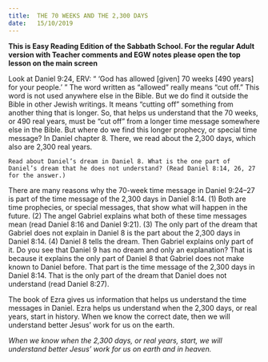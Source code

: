 ```yaml
---
title:  THE 70 WEEKS AND THE 2,300 DAYS
date:   15/10/2019
---
```


**This is Easy Reading Edition of the Sabbath School. For the regular Adult version with Teacher comments and EGW notes please open the top lesson on the main screen** 

Look at Daniel 9:24, ERV: “ ‘God has allowed [given] 70 weeks [490 years] for your people.’ ” The word written as “allowed” really means “cut off.” This word is not used anywhere else in the Bible. But we do find it outside the Bible in other Jewish writings. It means “cutting off” something from another thing that is longer. So, that helps us understand that the 70 weeks, or 490 real years, must be “cut off” from a longer time message somewhere else in the Bible. But where do we find this longer prophecy, or special time message? In Daniel chapter 8. There, we read about the 2,300 days, which also are 2,300 real years. 

`Read about Daniel’s dream in Daniel 8. What is the one part of Daniel’s dream that he does not understand? (Read Daniel 8:14, 26, 27 for the answer.)`

There are many reasons why the 70-week time message in Daniel 9:24–27 is part of the time message of the 2,300 days in Daniel 8:14. (1) Both are time prophecies, or special messages, that show what will happen in the future. (2) The angel Gabriel explains what both of these time messages mean (read Daniel 8:16 and Daniel 9:21). (3) The only part of the dream that Gabriel does not explain in Daniel 8 is the part about the 2,300 days in Daniel 8:14. (4) Daniel 8 tells the dream. Then Gabriel explains only part of it. Do you see that Daniel 9 has no dream and only an explanation? That is because it explains the only part of Daniel 8 that Gabriel does not make known to Daniel before. That part is the time message of the 2,300 days in Daniel 8:14. That is the only part of the dream that Daniel does not understand (read Daniel 8:27).

The book of Ezra gives us information that helps us understand the time messages in Daniel. Ezra helps us understand when the 2,300 days, or real years, start in history. When we know the correct date, then we will understand better Jesus’ work for us on the earth.

_When we know when the 2,300 days, or real years, start, we will understand better Jesus’ work for us on earth and in heaven._